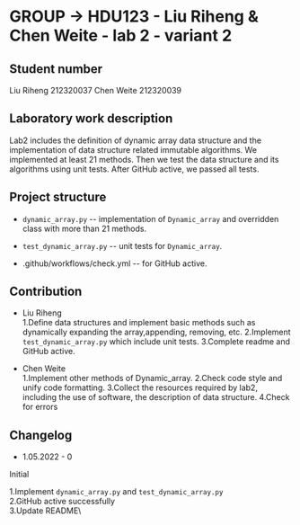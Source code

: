 # GROUP -> HDU123 - Liu Riheng & Chen Weite - lab 2 - variant 2

## Student number

Liu Riheng 212320037
Chen Weite 212320039

## Laboratory work description

Lab2 includes the definition of dynamic array data structure
and the implementation of
data structure related immutable algorithms.
We implemented at least 21 methods. Then we test the data structure
and its algorithms using unit tests.
After GitHub active, we passed all tests.

## Project structure

- `dynamic_array.py` -- implementation of `Dynamic_array`
  and overridden class with more than 21 methods.

- `test_dynamic_array.py` -- unit tests for `Dynamic_array`.

- .github/workflows/check.yml -- for GitHub active.

## Contribution

- Liu Riheng<br>
  1.Define data structures and implement basic methods such as
dynamically expanding the array,appending, removing, etc.
  2.Implement `test_dynamic_array.py` which include unit tests.
  3.Complete readme and GitHub active.

- Chen Weite<br>
  1.Implement other methods of Dynamic_array.
  2.Check code style and unify code formatting.
  3.Collect the resources required by lab2, including the use of software,
the description of data structure.
  4.Check for errors

## Changelog

- 1.05.2022 - 0

Initial

1.Implement `dynamic_array.py` and `test_dynamic_array.py`\
2.GitHub active successfully\
3.Update README\
